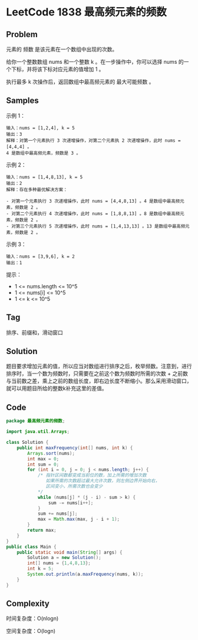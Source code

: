 # LeetCode 1838 最高频元素的频数

## Problem

元素的 频数 是该元素在一个数组中出现的次数。

给你一个整数数组 nums 和一个整数 k 。在一步操作中，你可以选择 nums 的一个下标，并将该下标对应元素的值增加 1 。

执行最多 k 次操作后，返回数组中最高频元素的 最大可能频数 。

## Samples

示例 1：

```
输入：nums = [1,2,4], k = 5
输出：3
解释：对第一个元素执行 3 次递增操作，对第二个元素执 2 次递增操作，此时 nums = [4,4,4] 。
4 是数组中最高频元素，频数是 3 。
```

示例 2：

```
输入：nums = [1,4,8,13], k = 5
输出：2
解释：存在多种最优解决方案：

- 对第一个元素执行 3 次递增操作，此时 nums = [4,4,8,13] 。4 是数组中最高频元素，频数是 2 。
- 对第二个元素执行 4 次递增操作，此时 nums = [1,8,8,13] 。8 是数组中最高频元素，频数是 2 。
- 对第三个元素执行 5 次递增操作，此时 nums = [1,4,13,13] 。13 是数组中最高频元素，频数是 2 。
```

示例 3：

```
输入：nums = [3,9,6], k = 2
输出：1
```


提示：

- 1 <= nums.length <= 10^5
- 1 <= nums[i] <= 10^5
- 1 <= k <= 10^5

## Tag

排序、前缀和，滑动窗口

## Solution

题目要求增加元素的值，所以应当对数组进行排序之后，枚举频数。注意到，进行排序时，当一个数为频数时，只需要在之前这个数为频数时所需的次数 + 之前数与当前数之差，乘上之前的数组长度，即右边长度不断缩小。那么采用滑动窗口，就可以用题目所给的整数k补充这里的差值。

## Code

```java
package 最高频元素的频数;

import java.util.Arrays;

class Solution {
    public int maxFrequency(int[] nums, int k) {
        Arrays.sort(nums);
        int max = 0;
        int sum = 0;
        for (int i = 0, j = 0; j < nums.length; j++) {
            /* 指针区间数都变成当前位的数，加上所需的增加次数
               如果所需的次数超过最大允许次数，则左侧边界开始向右，
               区间变小，所需次数也会变少
            */
            while (nums[j] * (j - i) - sum > k) {
                sum -= nums[i++];
            }
            sum += nums[j];
            max = Math.max(max, j - i + 1);
        }
        return max;
    }
}
public class Main {
    public static void main(String[] args) {
        Solution a = new Solution();
        int[] nums = {1,4,8,13};
        int k = 5;
        System.out.println(a.maxFrequency(nums, k));
    }
}
```

## Complexity

时间复杂度：O(nlogn)

空间复杂度：O(logn)
